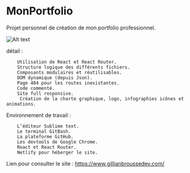 # MonPortfolio

Projet personnel de création de mon portfolio professionnel.

![Alt text](./img/GBLogo.webp?raw=true "Title")

détail :

		Utilisation de React et React Router.
		Structure logique des différents fichiers.
		Composants modulaires et réutilisables.
		DOM dynamique (depuis Json).
		Page 404 pour les routes inexistantes.
		Code commenté.
		Site full responsive.
		 Création de la charte graphique, logo, infographies icônes et animations.
	

Environnement de travail :

		L’éditeur Sublime text.
		Le terminal GitBash.
		La plateforme GitHub.
		Les devtools de Google Chrome. 
		React et React Router.		
		Netlify pour héberger le site.

Lien pour consulter le site : https://www.gillianbroussedev.com/